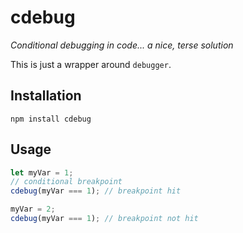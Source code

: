 # cdebug

*Conditional debugging in code... a nice, terse solution*

This is just a wrapper around `debugger`.

## Installation

```
npm install cdebug
```

## Usage

```javascript
let myVar = 1;
// conditional breakpoint
cdebug(myVar === 1); // breakpoint hit

myVar = 2;
cdebug(myVar === 1); // breakpoint not hit
```
